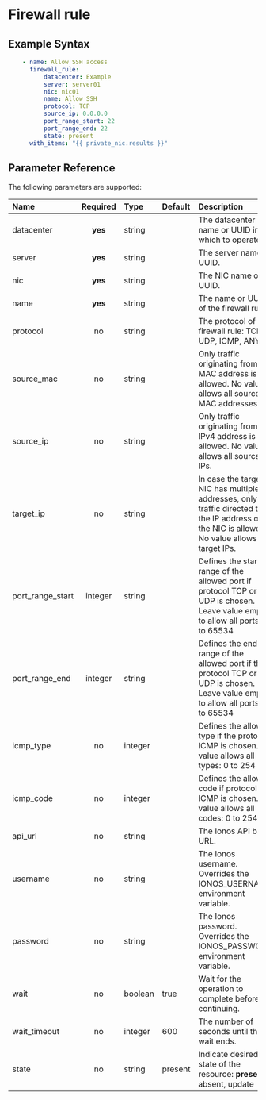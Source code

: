 # Firewall rule

## Example Syntax

```yaml
    - name: Allow SSH access
      firewall_rule:
          datacenter: Example
          server: server01
          nic: nic01
          name: Allow SSH
          protocol: TCP
          source_ip: 0.0.0.0
          port_range_start: 22
          port_range_end: 22
          state: present
      with_items: "{{ private_nic.results }}"
```

## Parameter Reference

The following parameters are supported:

| Name | Required | Type | Default | Description |
| :--- | :---: | :--- | :--- | :--- |
| datacenter | **yes** | string |  | The datacenter name or UUID in which to operate. |
| server | **yes** | string |  | The server name or UUID. |
| nic | **yes** | string |  | The NIC name or UUID. |
| name | **yes** | string |  | The name or UUID of the firewall rule. |
| protocol | no | string |  | The protocol of the firewall rule: TCP, UDP, ICMP, ANY |
| source\_mac | no | string |  | Only traffic originating from the MAC address is allowed. No value allows all source MAC addresses. |
| source\_ip | no | string |  | Only traffic originating from the IPv4 address is allowed. No value allows all source IPs. |
| target\_ip | no | string |  | In case the target NIC has multiple IP addresses, only traffic directed to the IP address of the NIC is allowed. No value allows all target IPs. |
| port\_range\_start | integer | string |  | Defines the start range of the allowed port if protocol TCP or UDP is chosen. Leave value empty to allow all ports: 1 to 65534 |
| port\_range\_end | integer | string |  | Defines the end range of the allowed port if the protocol TCP or UDP is chosen. Leave value empty to allow all ports: 1 to 65534 |
| icmp\_type | no | integer |  | Defines the allowed type if the protocol ICMP is chosen. No value allows all types: 0 to 254 |
| icmp\_code | no | integer |  | Defines the allowed code if protocol ICMP is chosen. No value allows all codes: 0 to 254 |
| api\_url | no | string |  | The Ionos API base URL. |
| username | no | string |  | The Ionos username. Overrides the IONOS\_USERNAME environment variable. |
| password | no | string |  | The Ionos password. Overrides the IONOS\_PASSWORD environment variable. |
| wait | no | boolean | true | Wait for the operation to complete before continuing. |
| wait\_timeout | no | integer | 600 | The number of seconds until the wait ends. |
| state | no | string | present | Indicate desired state of the resource: **present**, absent, update |

